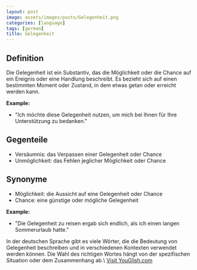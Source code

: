 ```yaml
---
layout: post
image: assets/images/posts/Gelegenheit.png
categories: [language]
tags: [german]
title: Gelegenheit
---
```


## Definition

Die Gelegenheit ist ein Substantiv, das die Möglichkeit oder die Chance auf ein Ereignis oder eine Handlung beschreibt. Es bezieht sich auf einen bestimmten Moment oder Zustand, in dem etwas getan oder erreicht werden kann.

**Example:**

- "Ich möchte diese Gelegenheit nutzen, um mich bei Ihnen für Ihre Unterstützung zu bedanken."

## Gegenteile

- Versäumnis: das Verpassen einer Gelegenheit oder Chance
- Unmöglichkeit: das Fehlen jeglicher Möglichkeit oder Chance

## Synonyme

- Möglichkeit: die Aussicht auf eine Gelegenheit oder Chance
- Chance: eine günstige oder mögliche Gelegenheit

**Example:**

- "Die Gelegenheit zu reisen ergab sich endlich, als ich einen langen Sommerurlaub hatte."

In der deutschen Sprache gibt es viele Wörter, die die Bedeutung von Gelegenheit beschreiben und in verschiedenen Kontexten verwendet werden können. Die Wahl des richtigen Wortes hängt von der spezifischen Situation oder dem Zusammenhang ab.\ <a id="yg-widget-0" class="youglish-widget" data-query="Gelegenheit" data-lang="german" data-components="8412" data-auto-start="0" data-bkg-color="theme_light" data-title="How%20to%20pronounce%20Gelegenheit%20in%20German"  rel="nofollow" href="https://youglish.com">Visit YouGlish.com</a><script async src="https://youglish.com/public/emb/widget.js" charset="utf-8"></script>